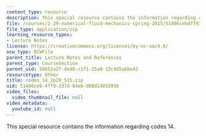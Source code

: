 ```yaml
---
content_type: resource
description: This special resource contains the information regarding codes 14.
file: /courses/2-29-numerical-fluid-mechanics-spring-2015/51406ceb4ff9337d84e6d88d14832956_codes_14_2p29_S15.zip
file_type: application/zip
learning_resource_types:
- Lecture Notes
license: https://creativecommons.org/licenses/by-nc-sa/4.0/
ocw_type: OCWFile
parent_title: Lecture Notes and References
parent_type: CourseSection
parent_uid: 58652a2f-ded8-c1f1-25a8-12c4d5a6be42
resourcetype: Other
title: codes_14_2p29_S15.zip
uid: 51406ceb-4ff9-337d-84e6-d88d14832956
video_files:
  video_thumbnail_file: null
video_metadata:
  youtube_id: null
---
```

This special resource contains the information regarding codes 14.